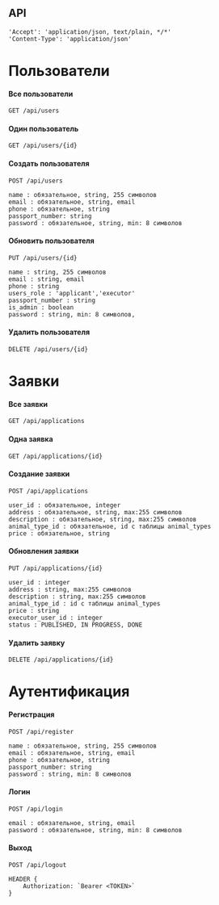 ## API
```
'Accept': 'application/json, text/plain, */*'
'Content-Type': 'application/json'
```
# Пользователи
#### Все пользователи
```
GET /api/users
```
#### Один пользователь
```
GET /api/users/{id}
```
#### Создать пользователя
```
POST /api/users

name : обязательное, string, 255 символов
email : обязательное, string, email
phone : обязательное, string
passport_number: string
password : обязательное, string, min: 8 символов
```
#### Обновить пользователя
```
PUT /api/users/{id}

name : string, 255 символов
email : string, email
phone : string
users_role : 'applicant','executor'
passport_number : string
is_admin : boolean
password : string, min: 8 символов,
```
#### Удалить пользователя
```
DELETE /api/users/{id}
```

# Заявки
#### Все заявки
```
GET /api/applications
```
#### Одна заявка
```
GET /api/applications/{id}
```
#### Создание заявки
```
POST /api/applications

user_id : обязательное, integer
address : обязательное, string, max:255 символов
description : обязательное, string, max:255 символов
animal_type_id : обязательное, id c таблицы animal_types
price : обязательное, string
```
#### Обновления заявки
```
PUT /api/applications/{id}

user_id : integer
address : string, max:255 символов
description : string, max:255 символов
animal_type_id : id c таблицы animal_types
price : string
executor_user_id : integer
status : PUBLISHED, IN PROGRESS, DONE
```
#### Удалить заявку
```
DELETE /api/applications/{id}
```

# Аутентификация
#### Регистрация
```
POST /api/register

name : обязательное, string, 255 символов
email : обязательное, string, email
phone : обязательное, string
passport_number: string
password : string, min: 8 символов
```
#### Логин
```
POST /api/login

email : обязательное, string, email
password : обязательное, string, min: 8 символов
```
#### Выход
```
POST /api/logout

HEADER {
    Authorization: `Bearer <TOKEN>`
}
```
